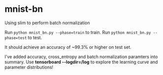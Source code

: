 # mnist-bn
Using slim to perform batch normalization

Run `python mnist_bn.py --phase=train` to train.
Run `python mnist_bn.py --phase=test` to test.

It should achieve an accuracy of ~99.3% or higher on test set.

I've added accuracy, cross_entropy and batch normalization paramters into summary. Use **tensorboard --logdir=/log** to explore the learning curve and parameter distributions!
